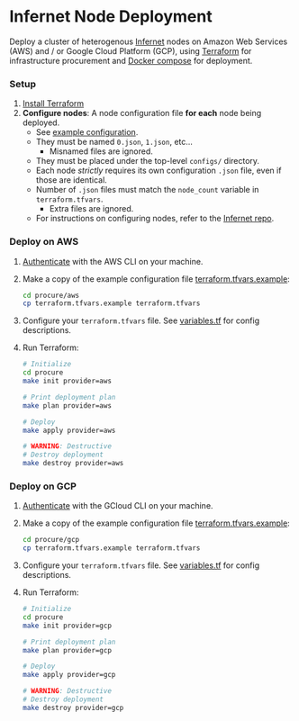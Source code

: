 # Infernet Node Deployment

Deploy a cluster of heterogenous [Infernet](https://github.com/origin-research/jazz) nodes on Amazon Web Services (AWS) and / or Google Cloud Platform (GCP), using [Terraform](https://www.terraform.io/) for infrastructure procurement and [Docker compose](https://docs.docker.com/compose/) for deployment.


### Setup
1. [Install Terraform](https://developer.hashicorp.com/terraform/install)
2. **Configure nodes**: A node configuration file **for each** node being deployed.
    - See [example configuration](configs/0.json.example).
    - They must be named `0.json`, `1.json`, etc...
        - Misnamed files are ignored.
    - They must be placed under the top-level `configs/` directory.
    - Each node *strictly* requires its own configuration `.json` file, even if those are identical.
    - Number of `.json` files must match the `node_count` variable in `terraform.tfvars`.
        - Extra files are ignored.
    - For instructions on configuring nodes, refer to the [Infernet repo](https://github.com/origin-research/jazz).


### Deploy on AWS

1. [Authenticate](https://docs.aws.amazon.com/cli/latest/userguide/cli-chap-authentication.html) with the AWS CLI on your machine.

2. Make a copy of the example configuration file [terraform.tfvars.example](procure/aws/terraform.tfvars.example):
    ```bash
    cd procure/aws
    cp terraform.tfvars.example terraform.tfvars
    ```
3. Configure your `terraform.tfvars` file. See [variables.tf](procure/aws/variables.tf) for config descriptions.

4. Run Terraform:
    ```bash
    # Initialize
    cd procure
    make init provider=aws

    # Print deployment plan
    make plan provider=aws

    # Deploy
    make apply provider=aws

    # WARNING: Destructive
    # Destroy deployment 
    make destroy provider=aws
    ```

### Deploy on GCP


1. [Authenticate](https://cloud.google.com/docs/authentication/gcloud) with the GCloud CLI on your machine.

2. Make a copy of the example configuration file [terraform.tfvars.example](procure/gcp/terraform.tfvars.example):
    ```bash
    cd procure/gcp
    cp terraform.tfvars.example terraform.tfvars
    ```
3. Configure your `terraform.tfvars` file. See [variables.tf](procure/gcp/variables.tf) for config descriptions.

4. Run Terraform:
    ```bash
    # Initialize
    cd procure
    make init provider=gcp

    # Print deployment plan
    make plan provider=gcp

    # Deploy
    make apply provider=gcp

    # WARNING: Destructive
    # Destroy deployment 
    make destroy provider=gcp
    ```

